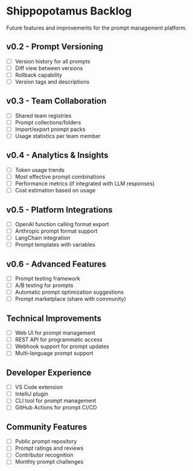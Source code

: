 <!-- id:backlog emoji:📋 -->

# Shippopotamus Backlog

Future features and improvements for the prompt management platform.

## v0.2 - Prompt Versioning
- [ ] Version history for all prompts
- [ ] Diff view between versions
- [ ] Rollback capability
- [ ] Version tags and descriptions

## v0.3 - Team Collaboration
- [ ] Shared team registries
- [ ] Prompt collections/folders
- [ ] Import/export prompt packs
- [ ] Usage statistics per team member

## v0.4 - Analytics & Insights
- [ ] Token usage trends
- [ ] Most effective prompt combinations
- [ ] Performance metrics (if integrated with LLM responses)
- [ ] Cost estimation based on usage

## v0.5 - Platform Integrations
- [ ] OpenAI function calling format export
- [ ] Anthropic prompt format support
- [ ] LangChain integration
- [ ] Prompt templates with variables

## v0.6 - Advanced Features
- [ ] Prompt testing framework
- [ ] A/B testing for prompts
- [ ] Automatic prompt optimization suggestions
- [ ] Prompt marketplace (share with community)

## Technical Improvements
- [ ] Web UI for prompt management
- [ ] REST API for programmatic access
- [ ] Webhook support for prompt updates
- [ ] Multi-language prompt support

## Developer Experience
- [ ] VS Code extension
- [ ] IntelliJ plugin
- [ ] CLI tool for prompt management
- [ ] GitHub Actions for prompt CI/CD

## Community Features
- [ ] Public prompt repository
- [ ] Prompt ratings and reviews
- [ ] Contributor recognition
- [ ] Monthly prompt challenges